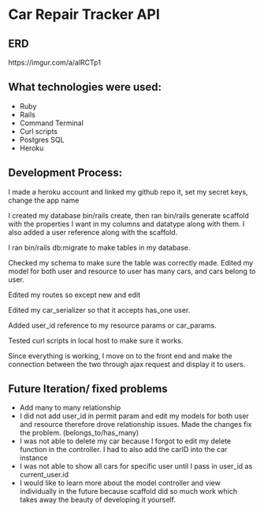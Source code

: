 <h1>Car Repair Tracker API</h1>

<h2>ERD</h2>
https://imgur.com/a/alRCTp1

<h2>What technologies were used:</h2>

<ul>
<li>Ruby</li>
<li>Rails</li>
<li>Command Terminal</li>
<li>Curl scripts</li>
<li>Postgres SQL</li>
<li>Heroku</li>
</ul>

<h2>Development Process:</h2>
<p>I made a heroku account and linked my github repo it, set my secret keys, change the app name</p>
<p>I created my database bin/rails create, then ran bin/rails generate scaffold with the properties I want in my columns and datatype along with them. I also added a user reference along with the scaffold.</p>
<p>I ran bin/rails db:migrate to make tables in my database.</p>
<p>Checked my schema to make sure the table was correctly made. Edited my model for both user and resource to user has many cars, and cars belong to user.</p>
<p>Edited my routes so except new and edit</p>
<p>Edited my car_serializer so that it accepts has_one user.</p>
<p>Added user_id reference to my resource params or car_params.</p>
<p>Tested curl scripts in local host to make sure it works.</p>
<p>Since everything is working, I move on to the front end and make the connection between the two through ajax request and display it to users.</p>

<h2>Future Iteration/ fixed problems</h2>
<ul>
<li>Add many to many relationship</li>
<li>I did not add user_id in permit param and edit my models for both user and resource therefore drove relationship issues. Made the changes fix the problem. (belongs_to/has_many)</li>
<li>I was not able to delete my car because I forgot to edit my delete function in the controller. I had to also add the carID into the car instance</li>
<li>I was not able to show all cars for specific user until I pass in user_id as current_user.id</li>
<li>I would like to learn more about the model controller and view individually in the future because scaffold did so much work which takes away the beauty of developing it yourself.</li>
</ul>
